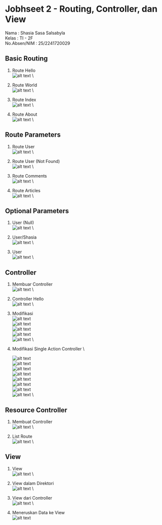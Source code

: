 # Jobhseet 2 - Routing, Controller, dan View

Nama : Shasia Sasa Salsabyla \
Kelas : TI - 2F \
No.Absen/NIM : 25/2241720029

## Basic Routing

1. Route Hello \
   ![alt text](gambar/1.png) \

2. Route World \
   ![alt text](gambar/2.png) \

3. Route Index\
   ![alt text](gambar/3.png) \

4. Route About \
   ![alt text](gambar/4.png) \

## Route Parameters

1. Route User \
   ![alt text](gambar/5.png) \

2. Route User (Not Found) \
   ![alt text](gambar/6.png) \

3. Route Comments \
   ![alt text](gambar/7.png) \

4. Route Articles \
   ![alt text](gambar/8.png) \

## Optional Parameters

1. User (Null) \
   ![alt text](gambar/9.png) \

2. User/Shasia \
   ![alt text](gambar/10.png) \

3. User \
   ![alt text](gambar/11.png) \

## Controller

1. Membuar Controller \
   ![alt text](gambar/12.png) \

2. Controller Hello \
   ![alt text](gambar/13.png) \

3. Modifikasi \
   ![alt text](gambar/28.png) \
   ![alt text](gambar/29.png) \
   ![alt text](gambar/14.png) \
   ![alt text](gambar/15.png) \
   ![alt text](gambar/16.png) \

4. Modifikasi Single Action Controller \

    ![alt text](gambar/17.png) \
    ![alt text](gambar/18.png) \
    ![alt text](gambar/19.png) \
    ![alt text](gambar/30.png) \
    ![alt text](gambar/20.png) \
    ![alt text](gambar/31.png) \
    ![alt text](gambar/21.png) \
    ![alt text](gambar/32.png) \

## Resource Controller

1. Membuat Controller \
   ![alt text](gambar/22.png) \

2. List Route \
   ![alt text](gambar/23.png) \

## View

1. View \
   ![alt text](gambar/24.png) \

2. View dalam Direktori \
   ![alt text](gambar/25.png) \

3. View dari Controller \
   ![alt text](gambar/26.png) \

4. Meneruskan Data ke View \
   ![alt text](gambar/27.png)
